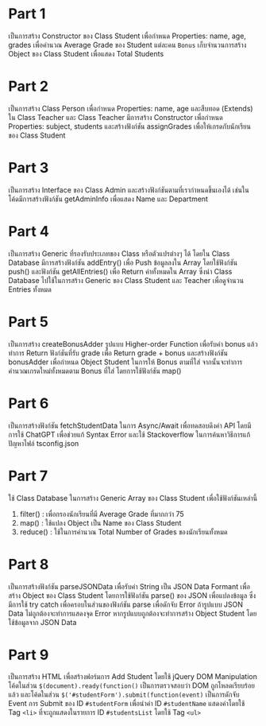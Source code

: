 # Part 1
เป็นการสร้าง Constructor ของ Class Student เพื่อกำหนด Properties: name, age, grades
เพื่อคำนวณ Average Grade ของ Student แต่ละคน
`Bonus` เก็บจำนวนการสร้าง Object ของ Class Student เพื่อแสดง Total Students

# Part 2
เป็นการสร้าง Class Person เพื่อกำหนด Properties: name, age และสืบทอด (Extends) ใน Class Teacher
และ Class Teacher มีการสร้าง Constructor เพื่อกำหนด Properties: subject, students
และสร้างฟังก์ชัน assignGrades เพื่อให้เกรดกับนักเรียน ของ Class Student

# Part 3
เป็นการสร้าง Interface ของ Class Admin และสร้างฟังก์ชันตามที่เรากำหนดขึ้นเองได้
เช่นในโค้ดมีการสร้างฟังก์ชัน getAdminInfo เพื่อแสดง Name และ Department

# Part 4
เป็นการสร้าง Generic ที่รองรับประเภทของ Class หรือตัวแปรต่างๆ ได้ โดยใน Class Database
มีการสร้างฟังก์ชัน addEntry() เพื่อ Push ข้อมูลลงใน Array โดยใช้ฟังก์ชัน push()
และฟังก์ชัน getAllEntries() เพื่อ Return ค่าทั้งหมดใน Array
ซึ่งนำ Class Database ไปใช้ในการสร้าง Generic ของ Class Student และ Teacher เพื่อดูจำนวน Entries ทั้งหมด

# Part 5
เป็นการสร้าง createBonusAdder รูปแบบ Higher-order Function เพื่อรับค่า bonus แล้วทำการ Return ฟังก์ชันที่รับ grade เพื่อ Return grade + bonus
และสร้างฟังก์ชัน bonusAdder เพื่อกำหนด Object Student ในการให้ Bonus ตามที่ใส่ จากนั้นจะทำการคำนวณเกรดใหม่ทั้งหมดตาม Bonus ที่ใส่
โดยการใช้ฟังก์ชัน map()

# Part 6
เป็นการสร้างฟังก์ชัน fetchStudentData ในการ Async/Await เพื่อทดสอบดึงค่า API
โดยมีการใช้ ChatGPT เพื่อช่วยแก้ Syntax Error และใช้ Stackoverflow ในการค้นหาวิธีการแก้ปัญหาไฟล์ tsconfig.json

# Part 7
ใช้ Class Database ในการสร้าง Generic Array ของ Class Student เพื่อใช้ฟังก์ชันเหล่านี้
1. filter() : เพื่อกรองนักเรียนที่มี Average Grade ที่มากกว่า 75
2. map() : ใช้แปลง Object เป็น Name ของ Class Student
3. reduce() : ใช้ในการคำนวณ Total Number of Grades ของนักเรียนทั้งหมด

# Part 8
เป็นการสร้างฟังก์ชัน parseJSONData เพื่อรับค่า String เป็น JSON Data Formant เพื่อสร้าง Object ของ Class Student
โดยการใช้ฟังก์ชัน parse() ของ JSON เพื่อแปลงข้อมูล ซึ่งมีการใช้ try catch เพื่อครอบในส่วนของฟังก์ชัน parse เพื่อดักจับ Error
ถ้ารูปแบบ JSON Data ไม่ถูกต้องจะทำการแสดงจุด Error หากรูปแบบถูกต้องจะทำการสร้าง Object Student โดยใช้ข้อมูลจาก JSON Data

# Part 9
เป็นการสร้าง HTML เพื่อสร้างฟอร์มการ Add Student โดยใช้ jQuery DOM Manipulation
โค้ดในส่วน `$(document).ready(function()` เป็นการตรวจสอบว่า DOM ถูกโหลดเรียบร้อยแล้ว
และโค้ดในส่วน `$('#studentForm').submit(function(event)` เป็นการดักจับ Event การ Submit ของ ID `#studentForm`
เพื่อนำค่า ID `#studentName` แสดงค่าโดยใช้ Tag `<li>` ที่จะถูกแสดงในรายการ ID `#studentsList` โดยใช้ Tag `<ul>`